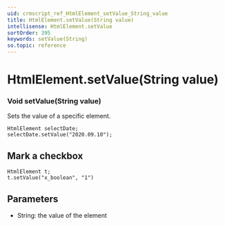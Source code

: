 ```yaml
---
uid: crmscript_ref_HtmlElement_setValue_String_value
title: HtmlElement.setValue(String value)
intellisense: HtmlElement.setValue
sortOrder: 395
keywords: setValue(String)
so.topic: reference
---
```


# HtmlElement.setValue(String value)

### Void setValue(String value)

Sets the value of a specific element.

```crmscript
HtmlElement selectDate;
selectDate.setValue("2020.09.10");
```

## Mark a checkbox

```crmscript
HtmlElement t;
t.setValue("x_boolean", "1")
```

## Parameters

* String: the value of the element
